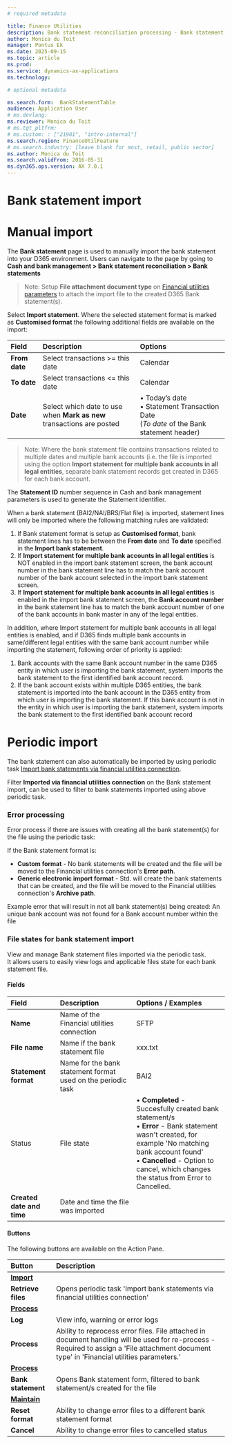```yaml
---
# required metadata

title: Finance Utilities 
description: Bank statement reconciliation processing - Bank statement import 
author: Monica du Toit
manager: Pontus Ek
ms.date: 2025-09-15
ms.topic: article
ms.prod: 
ms.service: dynamics-ax-applications
ms.technology: 

# optional metadata

ms.search.form:  BankStatementTable
audience: Application User
# ms.devlang: 
ms.reviewer: Monica du Toit
# ms.tgt_pltfrm: 
# ms.custom: : ["21901", "intro-internal"]
ms.search.region: FinanceUtilFeature
# ms.search.industry: [leave blank for most, retail, public sector]
ms.author: Monica du Toit
ms.search.validFrom: 2016-05-31
ms.dyn365.ops.version: AX 7.0.1
---
```


# Bank statement import 

# Manual import
The **Bank statement** page  is used to manually import the bank statement into your D365 environment. 
Users can navigate to the page by going to **Cash and bank management > Bank statement reconciliation > Bank statements**

> Note: Setup **File attachment document type** on [Financial utilities parameters](../../Setup/CASH-AND-BANK-MANAGEMENT/Finance-utilities-parameters.md) to attach the import file to the created D365 Bank statement(s).

Select **Import statement**.
Where the selected statement format is marked as **Customised format** the following additional fields are available on the import:

Field  	          | Description	                                                | Options
:--               |:--                                                          |:--
**From date**     | Select transactions >= this date                            | Calendar
**To date**       | Select transactions <= this date                            | Calendar
**Date**          | Select which date to use when **Mark as new** <br> transactions are posted | •	Today’s date <br> •	Statement Transaction Date <br> (_To date_ of the Bank statement header)

> Note: Where the bank statement file contains transactions related to multiple dates and multiple bank accounts (i.e. the file is imported using the option **Import statement for multiple bank accounts in all legal entities**, separate bank statement records get created in D365 for each bank account. 

The **Statement ID** number sequence in Cash and bank management parameters is used to generate the Statement identifier. 

When a bank statement (BAI2/NAI/BRS/Flat file) is imported, statement lines will only be imported where the following matching rules are validated:  
1.	If Bank statement format is setup as **Customised format**, bank statement lines has to be between the **From date** and **To date** specified in the **Import bank statement**.  
2.	If **Import statement for multiple bank accounts in all legal entities** is NOT enabled in the import bank statement screen, the bank account number in the bank statement line has to match the bank account number of the bank account selected in the import bank statement screen. 
3.	If **Import statement for multiple bank accounts in all legal entities** is enabled in the import bank statement screen, the **Bank account number** in the bank statement line has to match the bank account number of one of the bank accounts in bank master in any of the legal entities. <br>

In addition, where Import statement for multiple bank accounts in all legal entities is enabled, and if D365 finds multiple bank accounts in same/different legal entities with the same bank account number while importing the statement, following order of priority is applied: 
1.	Bank accounts with the same Bank account number in the same D365 entity in which user is importing the bank statement, system imports the bank statement to the first identified bank account record. 
2.	If the bank account exists within multiple D365 entities, the bank statement is imported into the bank account in the D365 entity from which user is importing the bank statement. If this bank account is not in the entity in which user is importing the bank statement, system imports the bank statement to the first identified bank account record 

# Periodic import

The bank statement can also automatically be imported by using periodic task [Import bank statements via financial utilities connection](../../Setup/CASH-AND-BANK-MANAGEMENT/Bank-statement-import.md).

Filter **Imported via financial utilities connection** on the Bank statement import, can be used to filter to bank statements imported using above periodic task.

### Error processing
Error process if there are issues with creating all the bank statement(s) for the file using the periodic task: 

If the Bank statement format is:
- **Custom format** - No bank statements will be created and the file will be moved to the Financial utilities connection's **Error path**.
- **Generic electronic import format** - Std. will create the bank statements that can be created, and the file will be moved to the Financial utilities connection's **Archive path**.

Example error that will result in not all bank statement(s) being created: An unique bank account was not found for a Bank account number within the file

### File states for bank statement import

View and manage Bank statement files imported via the periodic task. <br>
It allows users to easily view logs and applicable files state for each bank statement file. 

#### Fields

Field  	          | Description	                                                | Options / Examples
:--               |:--                                                          |:--
**Name**              | Name of the Financial utilities connection                  | SFTP
**File name**         | Name if the bank statement file                             | xxx.txt
**Statement format**  | Name for the bank statement format used on the periodic task  | BAI2
Status            | File state                                                  | • **Completed** - Succesfully created bank statement/s <br> • **Error** - Bank statement wasn't created, for example 'No matching bank account found' <br> • **Cancelled** - Option to cancel, which changes the status from Error to Cancelled.
**Created date and time**  | Date and time the file was imported

#### Buttons

The following buttons are available on the Action Pane.

Button 	          | Description	                                               
:--               |:--    
<ins> **Import** <ins>  |
**Retrieve files**    | Opens periodic task 'Import bank statements via financial utilities connection'
<ins> **Process** <ins> | 
**Log**                | View info, warning or error logs
**Process**            | Ability to reprocess error files. File attached in document handling will be used for re-process - Required to assign a 'File attachment document type' in 'Financial utilities parameters.'
<ins> **Process** <ins> |
**Bank statement**     | Opens Bank statement form, filtered to bank statement/s created for the file
<ins> **Maintain** <ins> |
**Reset format**      | Ability to change error files to a different bank statement format
**Cancel**            | Ability to change error files to cancelled status



